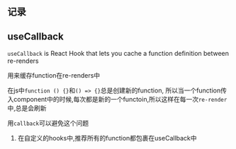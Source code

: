 ## 记录


## useCallback


`useCallback` is React Hook that lets you cache a function definition between re-renders

用来缓存function在re-renders中

在js中`function () {}`和`() => {}`总是创建新的function, 所以当一个function传入component中的时候,每次都是新的一个functoin,所以这样在每一次`re-render`中,总是会刷新

用`callback`可以避免这个问题


1. 在自定义的hooks中,推荐所有的function都包裹在useCallback中